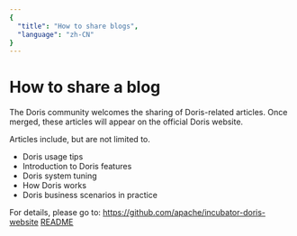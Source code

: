 ```yaml
---
{
  "title": "How to share blogs", 
  "language": "zh-CN"
}
---
```


<!-- 
Licensed to the Apache Software Foundation (ASF) under one
or more contributor license agreements.  See the NOTICE file
distributed with this work for additional information
regarding copyright ownership.  The ASF licenses this file
to you under the Apache License, Version 2.0 (the
"License"); you may not use this file except in compliance
with the License.  You may obtain a copy of the License at

  http://www.apache.org/licenses/LICENSE-2.0

Unless required by applicable law or agreed to in writing, 
software distributed under the License is distributed on an
"AS IS" BASIS, WITHOUT WARRANTIES OR CONDITIONS OF ANY
KIND, either express or implied.  See the License for the
specific language governing permissions and limitations
under the License.
-->

# How to share a blog

The Doris community welcomes the sharing of Doris-related articles. Once merged, these articles will appear on the official Doris website.

Articles include, but are not limited to.

* Doris usage tips
* Introduction to Doris features
* Doris system tuning
* How Doris works
* Doris business scenarios in practice

For details, please go to: https://github.com/apache/incubator-doris-website [README](https://github.com/apache/incubator-doris-website)
